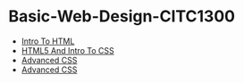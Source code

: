 # Basic-Web-Design-CITC1300




<ul>
    <li><a href="intro_to_html/index.html" target="_blank"> Intro To HTML</a></li>
    <li><a href="HTML5_intro_to_CSS/index.html" target="_blank"> HTML5 And Intro To CSS</a></li>
    <li><a href="adv_css/index.html" target="_blank">Advanced CSS</a></li>
    <li><a href="responsive/index.html" target="_blank">Advanced CSS</a></li>
</ul>